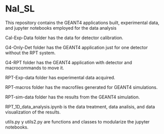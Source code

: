 # NaI_SL
This repository contains the GEANT4 applications built, experimental data, and jupyter notebooks employed for the data analysis

Cal-Exp-Data folder has the data for detector calibration.

G4-Only-Det folder has the GEANT4 application just for one detector without the RPT system.

G4-RPT folder has the GEANT4 application with detector and macrocommands to move it.

RPT-Exp-data folder has experimental data acquired.

RPT-macros folder has the macrofiles generated for GEANT4 simulations.

RPT-sim-data folder has the results from the GEANT4 simulation.

RPT_1D_data_analysis.ipynb is the data treatment, data analisis, and data visualization of the results.

utils.py y utils2.py are functions and classes to modularize the jupyter notebooks.
